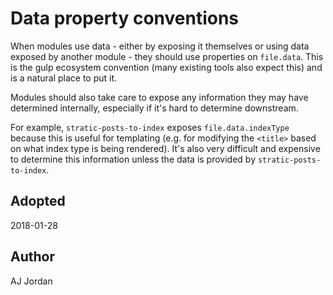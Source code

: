 # Data property conventions

When modules use data - either by exposing it themselves or using data exposed
by another module - they should use properties on `file.data`. This is the gulp
ecosystem convention (many existing tools also expect this) and is a natural
place to put it.

Modules should also take care to expose any information they may have determined
internally, especially if it's hard to determine downstream.

For example, `stratic-posts-to-index` exposes `file.data.indexType` because this
is useful for templating (e.g. for modifying the `<title>` based on what index
type is being rendered). It's also very difficult and expensive to determine
this information unless the data is provided by `stratic-posts-to-index`.

## Adopted

2018-01-28

## Author

AJ Jordan
